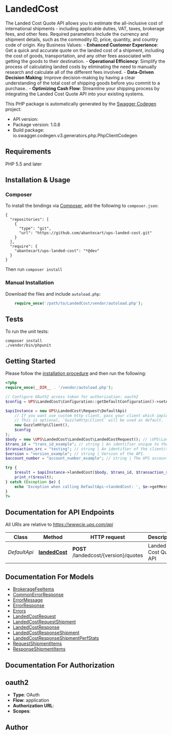 # LandedCost
The Landed Cost Quote API allows you to estimate the all-inclusive cost of international shipments - including applicable duties, VAT, taxes, brokerage fees, and other fees. Required parameters include the currency and shipment details, such as the commodity ID, price, quantity, and country code of origin.  Key Business Values: - **Enhanced Customer Experience**: Get a quick and accurate quote on the landed cost of a shipment, including the cost of goods, transportation, and any other fees associated with getting the goods to their destination. - **Operational Efficiency**: Simplify the process of calculating landed costs by eliminating the need to manually research and calculate all of the different fees involved. - **Data-Driven Decision Making**: Improve decision-making by having a clear understanding of the total cost of shipping goods before you commit to a purchase.. - **Optimizing Cash Flow**: Streamline your shipping process by integrating the Landed Cost Quote API into your existing systems.

This PHP package is automatically generated by the [Swagger Codegen](https://github.com/swagger-api/swagger-codegen) project:

- API version: 
- Package version: 1.0.8
- Build package: io.swagger.codegen.v3.generators.php.PhpClientCodegen

## Requirements

PHP 5.5 and later

## Installation & Usage
### Composer

To install the bindings via [Composer](http://getcomposer.org/), add the following to `composer.json`:

```
{
  "repositories": [
    {
      "type": "git",
      "url": "https://github.com/abantecart/ups-landed-cost.git"
    }
  ],
  "require": {
    "abantecart/ups-landed-cost": "*@dev"
  }
}
```

Then run `composer install`

### Manual Installation

Download the files and include `autoload.php`:

```php
    require_once('/path/to/LandedCost/vendor/autoload.php');
```

## Tests

To run the unit tests:

```
composer install
./vendor/bin/phpunit
```

## Getting Started

Please follow the [installation procedure](#installation--usage) and then run the following:

```php
<?php
require_once(__DIR__ . '/vendor/autoload.php');

// Configure OAuth2 access token for authorization: oauth2
$config = UPS\LandedCost\Configuration::getDefaultConfiguration()->setAccessToken('YOUR_ACCESS_TOKEN');

$apiInstance = new UPS\LandedCost\Request\DefaultApi(
    // If you want use custom http client, pass your client which implements `GuzzleHttp\ClientInterface`.
    // This is optional, `GuzzleHttp\Client` will be used as default.
    new GuzzleHttp\Client(),
    $config
);
$body = new \UPS\LandedCost\LandedCost\LandedCostRequest(); // \UPS\LandedCost\LandedCost\LandedCostRequest | Generate sample code for popular API requests by selecting an example below. To view a full sample request and response, first click "Authorize" and enter your application credentials, then populate the required parameters above and click "Try it out".
$trans_id = "trans_id_example"; // string | An identifier unique to the request. Length: 32
$transaction_src = "testing"; // string | An identifier of the client/source application that is making the request. Length: 512
$version = "version_example"; // string | Version of the API.
$account_number = "account_number_example"; // string | The UPS account number.

try {
    $result = $apiInstance->landedCost($body, $trans_id, $transaction_src, $version, $account_number);
    print_r($result);
} catch (Exception $e) {
    echo 'Exception when calling DefaultApi->landedCost: ', $e->getMessage(), PHP_EOL;
}
?>
```

## Documentation for API Endpoints

All URIs are relative to *https://wwwcie.ups.com/api*

Class | Method | HTTP request | Description
------------ | ------------- | ------------- | -------------
*DefaultApi* | [**landedCost**](docs/Api/DefaultApi.md#landedcost) | **POST** /landedcost/{version}/quotes | Landed Cost Quote API

## Documentation For Models

 - [BrokerageFeeItems](docs/Model/BrokerageFeeItems.md)
 - [CommonErrorResponse](docs/Model/CommonErrorResponse.md)
 - [ErrorMessage](docs/Model/ErrorMessage.md)
 - [ErrorResponse](docs/Model/ErrorResponse.md)
 - [Errors](docs/Model/Errors.md)
 - [LandedCostRequest](docs/Model/LandedCostRequest.md)
 - [LandedCostRequestShipment](docs/Model/LandedCostRequestShipment.md)
 - [LandedCostResponse](docs/Model/LandedCostResponse.md)
 - [LandedCostResponseShipment](docs/Model/LandedCostResponseShipment.md)
 - [LandedCostResponseShipmentPerfStats](docs/Model/LandedCostResponseShipmentPerfStats.md)
 - [RequestShipmentItems](docs/Model/RequestShipmentItems.md)
 - [ResponseShipmentItems](docs/Model/ResponseShipmentItems.md)

## Documentation For Authorization


## oauth2

- **Type**: OAuth
- **Flow**: application
- **Authorization URL**: 
- **Scopes**: 


## Author



